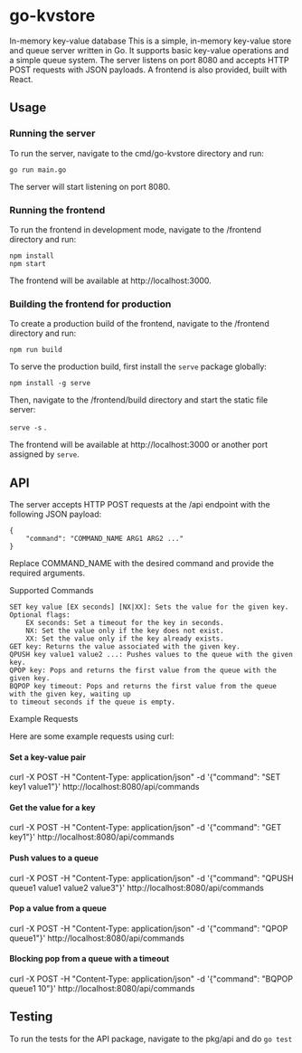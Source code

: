 # go-kvstore

In-memory key-value database
This is a simple, in-memory key-value store and queue server written in Go. It supports basic key-value
operations and a simple queue system. The server listens on port 8080 and accepts HTTP POST requests
with JSON payloads. A frontend is also provided, built with React.

## Usage

### Running the server

To run the server, navigate to the cmd/go-kvstore directory and run:

```go run main.go```


The server will start listening on port 8080.

### Running the frontend

To run the frontend in development mode, navigate to the /frontend directory and run:
```
npm install
npm start
```
The frontend will be available at http://localhost:3000.

### Building the frontend for production

To create a production build of the frontend, navigate to the /frontend directory and run:

```npm run build```

To serve the production build, first install the `serve` package globally:

```npm install -g serve```

Then, navigate to the /frontend/build directory and start the static file server:

```serve -s``` .

The frontend will be available at http://localhost:3000 or another port assigned by `serve`.

## API

The server accepts HTTP POST requests at the /api endpoint with the following JSON payload:
```
{
    "command": "COMMAND_NAME ARG1 ARG2 ..."
}
```
Replace COMMAND_NAME with the desired command and provide the required arguments.

Supported Commands

    SET key value [EX seconds] [NX|XX]: Sets the value for the given key. Optional flags:
        EX seconds: Set a timeout for the key in seconds.
        NX: Set the value only if the key does not exist.
        XX: Set the value only if the key already exists.
    GET key: Returns the value associated with the given key.
    QPUSH key value1 value2 ...: Pushes values to the queue with the given key.
    QPOP key: Pops and returns the first value from the queue with the given key.
    BQPOP key timeout: Pops and returns the first value from the queue with the given key, waiting up
    to timeout seconds if the queue is empty.

Example Requests

Here are some example requests using curl:

#### Set a key-value pair
curl -X POST -H "Content-Type: application/json" -d '{"command": "SET key1 value1"}' http://localhost:8080/api/commands

#### Get the value for a key
curl -X POST -H "Content-Type: application/json" -d '{"command": "GET key1"}' http://localhost:8080/api/commands

#### Push values to a queue
curl -X POST -H "Content-Type: application/json" -d '{"command": "QPUSH queue1 value1 value2 value3"}' http://localhost:8080/api/commands

#### Pop a value from a queue
curl -X POST -H "Content-Type: application/json" -d '{"command": "QPOP queue1"}' http://localhost:8080/api/commands

#### Blocking pop from a queue with a timeout
curl -X POST -H "Content-Type: application/json" -d '{"command": "BQPOP queue1 10"}' http://localhost:8080/api/commands

## Testing

To run the tests for the API package, navigate to the pkg/api and do ```go test```

